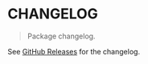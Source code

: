 # CHANGELOG

> Package changelog.

See [GitHub Releases](https://github.com/stdlib-js/random-iter-gumbel/releases) for the changelog.
